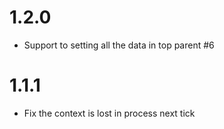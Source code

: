 # 1.2.0

* Support to setting all the data in top parent #6 

# 1.1.1

* Fix the context is lost in process next tick
